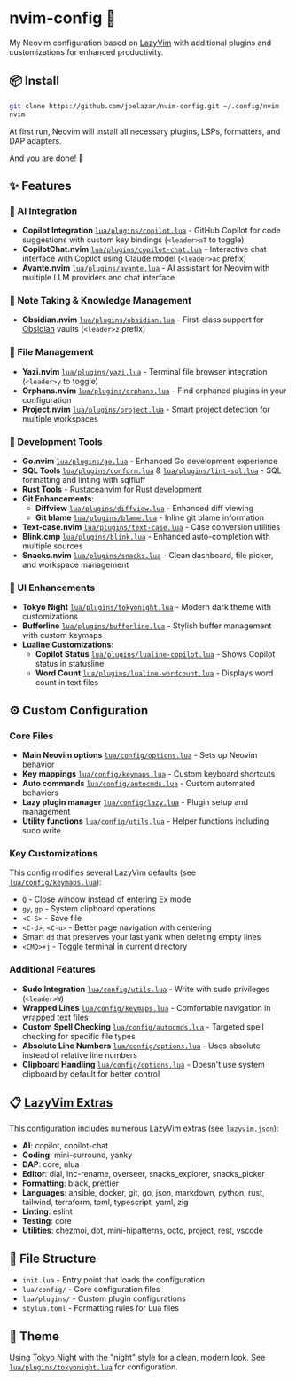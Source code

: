 # nvim-config 🚀

My Neovim configuration based on [LazyVim](https://github.com/LazyVim/LazyVim) with additional plugins and customizations for enhanced productivity.

## 📦 Install

```sh
git clone https://github.com/joelazar/nvim-config.git ~/.config/nvim
nvim
```

At first run, Neovim will install all necessary plugins, LSPs, formatters, and DAP adapters.

And you are done! 🎉

## ✨ Features

### 🧠 AI Integration

- **Copilot Integration** [`lua/plugins/copilot.lua`](./lua/plugins/copilot.lua) - GitHub Copilot for code suggestions with custom key bindings (`<leader>aT` to toggle)
- **CopilotChat.nvim** [`lua/plugins/copilot-chat.lua`](./lua/plugins/copilot-chat.lua) - Interactive chat interface with Copilot using Claude model (`<leader>ac` prefix)
- **Avante.nvim** [`lua/plugins/avante.lua`](./lua/plugins/avante.lua) - AI assistant for Neovim with multiple LLM providers and chat interface

### 📝 Note Taking & Knowledge Management

- **Obsidian.nvim** [`lua/plugins/obsidian.lua`](./lua/plugins/obsidian.lua) - First-class support for [Obsidian](https://obsidian.md/) vaults (`<leader>z` prefix)

### 📂 File Management

- **Yazi.nvim** [`lua/plugins/yazi.lua`](./lua/plugins/yazi.lua) - Terminal file browser integration (`<leader>y` to toggle)
- **Orphans.nvim** [`lua/plugins/orphans.lua`](./lua/plugins/orphans.lua) - Find orphaned plugins in your configuration
- **Project.nvim** [`lua/plugins/project.lua`](./lua/plugins/project.lua) - Smart project detection for multiple workspaces

### 🧰 Development Tools

- **Go.nvim** [`lua/plugins/go.lua`](./lua/plugins/go.lua) - Enhanced Go development experience
- **SQL Tools** [`lua/plugins/conform.lua`](./lua/plugins/conform.lua) & [`lua/plugins/lint-sql.lua`](./lua/plugins/lint-sql.lua) - SQL formatting and linting with sqlfluff
- **Rust Tools** - Rustaceanvim for Rust development
- **Git Enhancements**:
  - **Diffview** [`lua/plugins/diffview.lua`](./lua/plugins/diffview.lua) - Enhanced diff viewing
  - **Git blame** [`lua/plugins/blame.lua`](./lua/plugins/blame.lua) - Inline git blame information
- **Text-case.nvim** [`lua/plugins/text-case.lua`](./lua/plugins/text-case.lua) - Case conversion utilities
- **Blink.cmp** [`lua/plugins/blink.lua`](./lua/plugins/blink.lua) - Enhanced auto-completion with multiple sources
- **Snacks.nvim** [`lua/plugins/snacks.lua`](./lua/plugins/snacks.lua) - Clean dashboard, file picker, and workspace management

### 🎨 UI Enhancements

- **Tokyo Night** [`lua/plugins/tokyonight.lua`](./lua/plugins/tokyonight.lua) - Modern dark theme with customizations
- **Bufferline** [`lua/plugins/bufferline.lua`](./lua/plugins/bufferline.lua) - Stylish buffer management with custom keymaps
- **Lualine Customizations**:
  - **Copilot Status** [`lua/plugins/lualine-copilot.lua`](./lua/plugins/lualine-copilot.lua) - Shows Copilot status in statusline
  - **Word Count** [`lua/plugins/lualine-wordcount.lua`](./lua/plugins/lualine-wordcount.lua) - Displays word count in text files

## ⚙️ Custom Configuration

### Core Files

- **Main Neovim options** [`lua/config/options.lua`](./lua/config/options.lua) - Sets up Neovim behavior
- **Key mappings** [`lua/config/keymaps.lua`](./lua/config/keymaps.lua) - Custom keyboard shortcuts
- **Auto commands** [`lua/config/autocmds.lua`](./lua/config/autocmds.lua) - Custom automated behaviors
- **Lazy plugin manager** [`lua/config/lazy.lua`](./lua/config/lazy.lua) - Plugin setup and management
- **Utility functions** [`lua/config/utils.lua`](./lua/config/utils.lua) - Helper functions including sudo write

### Key Customizations

This config modifies several LazyVim defaults (see [`lua/config/keymaps.lua`](./lua/config/keymaps.lua)):

- `Q` - Close window instead of entering Ex mode
- `gy`, `gp` - System clipboard operations
- `<C-S>` - Save file
- `<C-d>`, `<C-u>` - Better page navigation with centering
- Smart `dd` that preserves your last yank when deleting empty lines
- `<CMD>+j` - Toggle terminal in current directory

### Additional Features

- **Sudo Integration** [`lua/config/utils.lua`](./lua/config/utils.lua) - Write with sudo privileges (`<leader>W`)
- **Wrapped Lines** [`lua/config/keymaps.lua`](./lua/config/keymaps.lua) - Comfortable navigation in wrapped text files
- **Custom Spell Checking** [`lua/config/autocmds.lua`](./lua/config/autocmds.lua) - Targeted spell checking for specific file types
- **Absolute Line Numbers** [`lua/config/options.lua`](./lua/config/options.lua) - Uses absolute instead of relative line numbers
- **Clipboard Handling** [`lua/config/options.lua`](./lua/config/options.lua) - Doesn't use system clipboard by default for better control

## 📋 [LazyVim Extras](https://www.lazyvim.org/extras)

This configuration includes numerous LazyVim extras (see [`lazyvim.json`](./lazyvim.json)):

- **AI**: copilot, copilot-chat
- **Coding**: mini-surround, yanky
- **DAP**: core, nlua
- **Editor**: dial, inc-rename, overseer, snacks_explorer, snacks_picker
- **Formatting**: black, prettier
- **Languages**: ansible, docker, git, go, json, markdown, python, rust, tailwind, terraform, toml, typescript, yaml, zig
- **Linting**: eslint
- **Testing**: core
- **Utilities**: chezmoi, dot, mini-hipatterns, octo, project, rest, vscode

## 🔧 File Structure

- `init.lua` - Entry point that loads the configuration
- `lua/config/` - Core configuration files
- `lua/plugins/` - Custom plugin configurations
- `stylua.toml` - Formatting rules for Lua files

## 🎨 Theme

Using [Tokyo Night](https://github.com/folke/tokyonight.nvim) with the "night" style for a clean, modern look. See [`lua/plugins/tokyonight.lua`](./lua/plugins/tokyonight.lua) for configuration.
